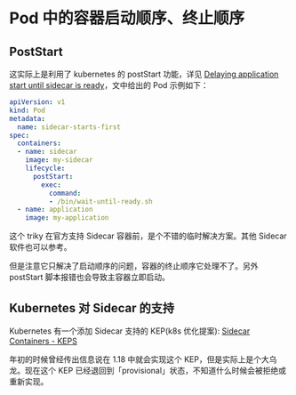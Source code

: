 # Pod 中的容器启动顺序、终止顺序


## PostStart

这实际上是利用了 kubernetes 的 postStart 功能，详见 [Delaying application start until sidecar is ready](https://medium.com/@marko.luksa/delaying-application-start-until-sidecar-is-ready-2ec2d21a7b74)，文中给出的 Pod 示例如下：

```yaml
apiVersion: v1
kind: Pod
metadata:
  name: sidecar-starts-first
spec:
  containers:
  - name: sidecar
    image: my-sidecar
    lifecycle:
      postStart:
        exec:
          command:
          - /bin/wait-until-ready.sh
  - name: application
    image: my-application
```

这个 triky 在官方支持 Sidecar 容器前，是个不错的临时解决方案。其他 Sidecar 软件也可以参考。

但是注意它只解决了启动顺序的问题，容器的终止顺序它处理不了。另外 postStart 脚本报错也会导致主容器立即启动。



## Kubernetes 对 Sidecar 的支持

Kubernetes 有一个添加 Sidecar 支持的 KEP(k8s 优化提案): [Sidecar Containers - KEPS](https://github.com/kubernetes/enhancements/tree/master/keps/sig-node/753-sidecar-containers#implementation-history)

年初的时候曾经传出信息说在 1.18 中就会实现这个 KEP，但是实际上是个大乌龙。现在这个 KEP 已经退回到「provisional」状态，不知道什么时候会被拒绝或重新实现。

